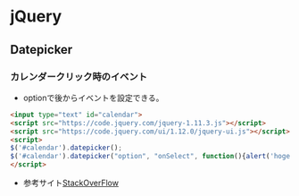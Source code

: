 # jQuery

## Datepicker

### カレンダークリック時のイベント

- optionで後からイベントを設定できる。

~~~ html
<input type="text" id="calendar">
<script src="https://code.jquery.com/jquery-1.11.3.js"></script>
<script src="https://code.jquery.com/ui/1.12.0/jquery-ui.js"></script>
<script>
$('#calendar').datepicker();
$('#calendar').datepicker("option", "onSelect", function(){alert('hoge')});
</script>
~~~

- 参考サイト[StackOverFlow](https://stackoverflow.com/questions/9806742/)
